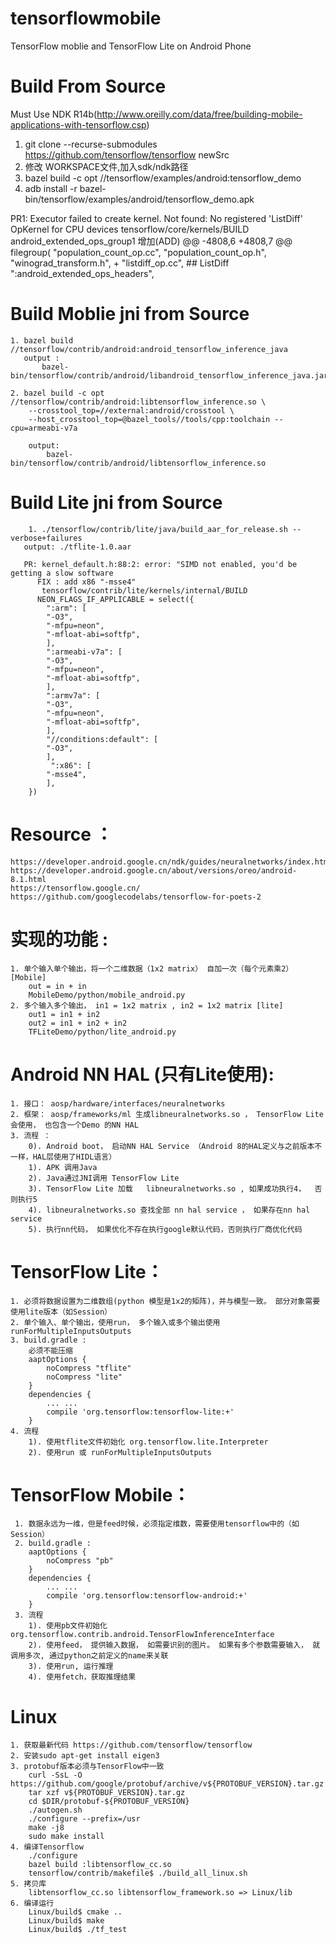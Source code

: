 # tensorflowmobile
TensorFlow moblie and TensorFlow Lite on Android Phone


# Build From Source
   Must Use NDK R14b(http://www.oreilly.com/data/free/building-mobile-applications-with-tensorflow.csp)
   1. git clone --recurse-submodules https://github.com/tensorflow/tensorflow newSrc
   2. 修改 WORKSPACE文件,加入sdk/ndk路径
   3. bazel build -c opt //tensorflow/examples/android:tensorflow_demo
   4. adb install -r bazel-bin/tensorflow/examples/android/tensorflow_demo.apk
   
   PR1: Executor failed to create kernel. Not found: No registered 'ListDiff' OpKernel for CPU devices
        tensorflow/core/kernels/BUILD android_extended_ops_group1 增加(ADD)
		@@ -4808,6 +4808,7 @@ filegroup(
		 "population_count_op.cc",
		 "population_count_op.h",
		 "winograd_transform.h",
	+        "listdiff_op.cc", ## ListDiff
		 ":android_extended_ops_headers",


# Build Moblie jni from Source
	1. bazel build //tensorflow/contrib/android:android_tensorflow_inference_java
	   output : 
	       bazel-bin/tensorflow/contrib/android/libandroid_tensorflow_inference_java.jar
	       
	2. bazel build -c opt //tensorflow/contrib/android:libtensorflow_inference.so \
	    --crosstool_top=//external:android/crosstool \
	    --host_crosstool_top=@bazel_tools//tools/cpp:toolchain --cpu=armeabi-v7a
	    
	    output: 
	        bazel-bin/tensorflow/contrib/android/libtensorflow_inference.so
	
# Build Lite jni from Source
        1. ./tensorflow/contrib/lite/java/build_aar_for_release.sh --verbose+failures
	   output: ./tflite-1.0.aar
	   
	   PR: kernel_default.h:88:2: error: "SIMD not enabled, you'd be getting a slow software
	      FIX : add x86 "-msse4"
	       tensorflow/contrib/lite/kernels/internal/BUILD
	      NEON_FLAGS_IF_APPLICABLE = select({
		    ":arm": [
			"-O3",
			"-mfpu=neon",
			"-mfloat-abi=softfp",
		    ],
		    ":armeabi-v7a": [
			"-O3",
			"-mfpu=neon",
			"-mfloat-abi=softfp",
		    ],
		    ":armv7a": [
			"-O3",
			"-mfpu=neon",
			"-mfloat-abi=softfp",
		    ],
		    "//conditions:default": [
			"-O3",
		    ],
		     ":x86": [
			"-msse4",
		    ],
		})
# Resource ：
	https://developer.android.google.cn/ndk/guides/neuralnetworks/index.html
	https://developer.android.google.cn/about/versions/oreo/android-8.1.html
	https://tensorflow.google.cn/
	https://github.com/googlecodelabs/tensorflow-for-poets-2


# 实现的功能 :
	1. 单个输入单个输出，将一个二维数据（1x2 matrix） 自加一次（每个元素乘2） [Mobile]
		out = in + in
		MobileDemo/python/mobile_android.py
	2. 多个输入多个输出， in1 = 1x2 matrix , in2 = 1x2 matrix [lite]
		out1 = in1 + in2
		out2 = in1 + in2 + in2
		TFLiteDemo/python/lite_android.py


# Android NN HAL (只有Lite使用):
	1. 接口： aosp/hardware/interfaces/neuralnetworks
	2. 框架： aosp/frameworks/ml 生成libneuralnetworks.so ， TensorFlow Lite会使用， 也包含一个Demo 的NN HAL
	3. 流程 ：
		0). Android boot， 启动NN HAL Service （Android 8的HAL定义与之前版本不一样，HAL层使用了HIDL语言）
        1). APK 调用Java
        2). Java通过JNI调用 TensorFlow Lite
        3). TensorFlow Lite 加载   libneuralnetworks.so , 如果成功执行4，  否则执行5
        4). libneuralnetworks.so 查找全部 nn hal service ， 如果存在nn hal service
        5). 执行nn代码， 如果优化不存在执行google默认代码，否则执行厂商优化代码

# TensorFlow Lite： 
	1. 必须将数据设置为二维数组(python 模型是1x2的矩阵)，并与模型一致。 部分对象需要使用lite版本（如Session）
	2. 单个输入、单个输出，使用run， 多个输入或多个输出使用runForMultipleInputsOutputs
	3. build.gradle :
		必须不能压缩
		aaptOptions {
		    noCompress "tflite"
		    noCompress "lite"
    	}
		dependencies {
			... ...
			compile 'org.tensorflow:tensorflow-lite:+'
		}
	4. 流程
		1). 使用tflite文件初始化 org.tensorflow.lite.Interpreter
        2). 使用run 或 runForMultipleInputsOutputs


# TensorFlow Mobile：
	 1. 数据永远为一维，但是feed时候，必须指定维数，需要使用tensorflow中的（如Session）
	 2. build.gradle :
		aaptOptions {
		    noCompress "pb"
    	}
		dependencies {
			... ...
			compile 'org.tensorflow:tensorflow-android:+'
		}
	 3. 流程
		1). 使用pb文件初始化org.tensorflow.contrib.android.TensorFlowInferenceInterface
        2). 使用feed， 提供输入数据， 如需要识别的图片。 如果有多个参数需要输入， 就调用多次, 通过python之前定义的name来关联
        3). 使用run, 运行推理
        4). 使用fetch，获取推理结果

# Linux
	1. 获取最新代码 https://github.com/tensorflow/tensorflow
	2. 安装sudo apt-get install eigen3
	3. protobuf版本必须与TensorFlow中一致
		curl -SsL -O https://github.com/google/protobuf/archive/v${PROTOBUF_VERSION}.tar.gz
		tar xzf v${PROTOBUF_VERSION}.tar.gz
		cd $DIR/protobuf-${PROTOBUF_VERSION}
		./autogen.sh
		./configure --prefix=/usr
		make -j8
		sudo make install
	4. 编译Tensorflow
		./configure
		bazel build :libtensorflow_cc.so
		tensorflow/contrib/makefile$ ./build_all_linux.sh
	5. 拷贝库
		libtensorflow_cc.so libtensorflow_framework.so => Linux/lib
	6. 编译运行
		Linux/build$ cmake ..
		Linux/build$ make
		Linux/build$ ./tf_test



